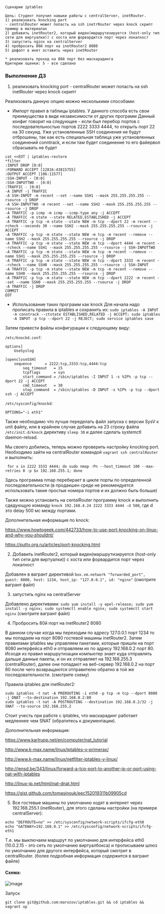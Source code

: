 ```
Сценарии iptables

Цель: Студент получил навыки работы с centralServer, inetRouter.
1) реализовать knocking port
- centralRouter может попасть на ssh inetrRouter через knock скрипт
пример в материалах
2) добавить inetRouter2, который виден(маршрутизируется (host-only тип сети для виртуалки)) с хоста или форвардится порт через локалхост
3) запустить nginx на centralServer
4) пробросить 80й порт на inetRouter2 8080
5) дефолт в инет оставить через inetRouter

* реализовать проход на 80й порт без маскарадинга
Критерии оценки: 5 - все сделано 
```

### Выполнение ДЗ

1. реализовать knocking port - centralRouter может попасть на ssh inetRouter через knock скрипт

Реализовать данную опцию можно несколькими способами:

- Импорт правил в таблицы iptables. У данного способа есть свои преимущества в виде независимости от других программ
Данный конфиг говорит на следующее - если был перебор портов с последовательностью портов 2222 3333 4444, то открыть порт 22 на 30 секунд. Уже установленные SSH соединения не будут отброшены, так как есть специальная таблица уже установленных соединений conntrack, и если там будет соединение то его файервол сбрасывать не будет 
```
cat <<EOT | iptables-restore
*filter
:INPUT DROP [0:0]
:FORWARD ACCEPT [12816:43815755]
:OUTPUT ACCEPT [106:11577]
:SSH-INPUT - [0:0]
:SSH-INPUTTWO - [0:0]
:TRAFFIC - [0:0]
-A INPUT -j TRAFFIC
-A SSH-INPUT -m recent --set --name SSH1 --mask 255.255.255.255 --rsource -j DROP
-A SSH-INPUTTWO -m recent --set --name SSH2 --mask 255.255.255.255 --rsource -j DROP
-A TRAFFIC -p icmp -m icmp --icmp-type any -j ACCEPT
-A TRAFFIC -m state --state RELATED,ESTABLISHED -j ACCEPT
-A TRAFFIC -p tcp -m state --state NEW -m tcp --dport 22 -m recent --rcheck --seconds 30 --name SSH2 --mask 255.255.255.255 --rsource -j ACCEPT
-A TRAFFIC -p tcp -m state --state NEW -m tcp -m recent --remove --name SSH2 --mask 255.255.255.255 --rsource -j DROP
-A TRAFFIC -p tcp -m state --state NEW -m tcp --dport 4444 -m recent --rcheck --name SSH1 --mask 255.255.255.255 --rsource -j SSH-INPUTTWO
-A TRAFFIC -p tcp -m state --state NEW -m tcp -m recent --remove --name SSH1 --mask 255.255.255.255 --rsource -j DROP
-A TRAFFIC -p tcp -m state --state NEW -m tcp --dport 3333 -m recent --rcheck --name SSH0 --mask 255.255.255.255 --rsource -j SSH-INPUT
-A TRAFFIC -p tcp -m state --state NEW -m tcp -m recent --remove --name SSH0 --mask 255.255.255.255 --rsource -j DROP
-A TRAFFIC -p tcp -m state --state NEW -m tcp --dport 2222 -m recent --set --name SSH0 --mask 255.255.255.255 --rsource -j DROP
-A TRAFFIC -j DROP
COMMIT
EOT
```
- Использование таких программ как knock 
Для начала надо прописать правила в iptables и сохранить их:
```sudo iptables -A INPUT -m conntrack --ctstate ESTABLISHED,RELATED -j ACCEPT; sudo iptables -A INPUT -p tcp --dport 22 -j REJECT; sudo service iptables save```

Затем привести файлы конфигурации к следующему виду:

```/etc/knockd.conf```:

```
options]
	UseSyslog

[opencloseSSH]
	sequence      = 2222:tcp,3333:tcp,4444:tcp
        seq_timeout   = 15
        tcpflags      = syn
        start_command = /sbin/iptables -I INPUT 1 -s %IP% -p tcp --dport 22 -j ACCEPT
        cmd_timeout   = 30
        stop_command  = /sbin/iptables -D INPUT -s %IP% -p tcp --dport ssh -j ACCEPT
```

```/etc/sysconfig/knockd```:

```
OPTIONS="-i eth1"
```

Также необходимо что лучше переделать файл запуска с версии SysV к unit файлу, или в крайнем случае добавить на 23 строку файла ```/etc/init.d/knock``` директиву ```sleep 30``` и далее сделать systemctl daemon-reload. 

Мы своего добились, теперь можно проверить настройку knocking port. Необходимо зайти на centralRouter командой ```vagrant ssh centralRouter``` и выполнить:
```
 for x in 2222 3333 4444; do sudo nmap -Pn --host_timeout 100 --max-retries 0 -p $x 192.168.255.1; done
```
Здесь программа nmap перебирает в цикле порты по определенной последовательности (в продакшен среде не рекомендуется использовать такие простые номера портов и их должно быть больше)

Также можно установить на centalRouter программу knock и выполнить сдедующую команду ```knock 192.168.4.24 2222 3333 4444 -d 500```, где d это delay 500 мс между портами.

Дополнительная информация по knock: 

https://www.howtogeek.com/442733/how-to-use-port-knocking-on-linux-and-why-you-shouldnt/

https://putty.org.ru/articles/port-knocking.html


2. Добавить inetRouter2, который виден(маршрутизируется (host-only тип сети для виртуалки)) с хоста или форвардится порт через локалхост

Добавлен в вагрант директивой ```box.vm.network "forwarded_port", guest: 8080, host: 1234, host_ip: "127.0.0.1", id: "nginx"``` (смотрите вагрант файл)

3. запустить nginx на centralServer 

Добавлено директивами: ```sudo yum install -y epel-release; sudo yum install -y nginx; sudo systemctl enable nginx; sudo systemctl start nginx``` (смотрите вагрант файл)

4. Пробросить 80й порт на inetRouter2 8080

В данном случае когда мы переходим по адресу 127.0.0.1 порт 1234 то мы попадаем на порт 8080 гостевой машины inetRouter2.
Затем правилами iptables мы управляем пакетами, которые пришли на порт 8080 интерфейса eth0 и отправляем их по адресу 192.168.0.2 порт 80. Исходя из правил маршрутизации компьютер знает куда отправлять дальше данные пакеты, и он их отправляет на 192.168.255.3 (centralRouter), далее они попадают на веб-сервер 192.168.0.2 на порт 80 после чего возвращаются отправителю обратно в той же последовательности. (смотрите схему)

Правила iptables для inetRouter2:
```
sudo iptables -t nat -A PREROUTING -i eth0 -p tcp -m tcp --dport 8080 -j DNAT --to-destination 192.168.0.2:80
sudo iptables -t nat -A POSTROUTING --destination 192.168.0.2/32 -j SNAT --to-source 192.168.255.2
```

Стоит учесть при работе с iptables, что маскарадинг работает медленнее чем SNAT (обратитесь к документации).


Дополнительная информация:

https://www.karlrupp.net/en/computer/nat_tutorial

http://www.k-max.name/linux/iptables-v-primerax/

http://www.k-max.name/linux/netfilter-iptables-v-linux/

http://jensd.be/343/linux/forward-a-tcp-port-to-another-ip-or-port-using-nat-with-iptables

http://linux-ip.net/html/nat-dnat.html

https://gist.github.com/tomasinouk/eec152019311b09905cd



5. Все гостевые машины по умолчанию ходят в интернет через 192.168.255.1 (inetRouter), для этого сделаны настройки (на примере centralServer):
```
echo "DEFROUTE=no" >> /etc/sysconfig/network-scripts/ifcfg-eth0 
echo "GATEWAY=192.168.0.1" >> /etc/sysconfig/network-scripts/ifcfg-eth1
```
Т.е. мы выключаем маршрут по умолчанию для интерфейса eth0 (10.0.2.15 - это сеть по умолчанию виртуалбокса) и прописываем шлюз по умолчанию для другого интерфейса, который смотрит в centralRouter. (более подробная информация содержится в вагрант файле)

#### Схема:

![image](https://raw.githubusercontent.com/staybox/otus_dz17/master/screenshots/filtration.png)

Запуск
```
git clone git@github.com:marozov/iptables.git && cd iptables && vagrant up
```
